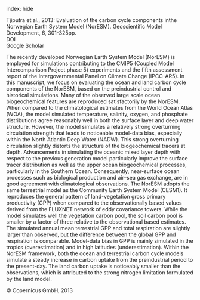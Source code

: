 index: hide

<div class="Citation">

  <div class="Citation-body">
    <div class="Citation-text">Tjiputra et al., 2013: Evaluation of the carbon cycle components inthe Norwegian Earth System Model (NorESM). <span class="Article-journal">Geoscientific Model Development, </span><span class="Article-volume">6, </span>301-325pp.</div>
    <div class="Citation-links">
      <div class="CitationLink" data-href="https://doi.org/10.5194/gmd-6-301-2013">
        <div class="CitationLink-icon CitationLink-Doi"></div>
        <div class="CitationLink-text">DOI</div>
      </div>
      <div class="CitationLink" data-href="https://scholar.google.com/scholar?q=10.5194/gmd-6-301-2013">
        <div class="CitationLink-icon CitationLink-Scholar"></div>
        <div class="CitationLink-text">Google Scholar</div>
      </div>
    </div>
  </div>
</div>

The recently developed Norwegian Earth System Model (NorESM) is employed for simulations contributing to the CMIP5 (Coupled Model Intercomparison Project phase 5) experiments and the fifth assessment report of the Intergovernmental Panel on Climate Change (IPCC-AR5). In this manuscript, we focus on evaluating the ocean and land carbon cycle components of the NorESM, based on the preindustrial control and historical simulations. Many of the observed large scale ocean biogeochemical features are reproduced satisfactorily by the NorESM. When compared to the climatological estimates from the World Ocean Atlas (WOA), the model simulated temperature, salinity, oxygen, and phosphate distributions agree reasonably well in both the surface layer and deep water structure. However, the model simulates a relatively strong overturning circulation strength that leads to noticeable model-data bias, especially within the North Atlantic Deep Water (NADW). This strong overturning circulation slightly distorts the structure of the biogeochemical tracers at depth. Advancements in simulating the oceanic mixed layer depth with respect to the previous generation model particularly improve the surface tracer distribution as well as the upper ocean biogeochemical processes, particularly in the Southern Ocean. Consequently, near-surface ocean processes such as biological production and air–sea gas exchange, are in good agreement with climatological observations. The NorESM adopts the same terrestrial model as the Community Earth System Model (CESM1). It reproduces the general pattern of land-vegetation gross primary productivity (GPP) when compared to the observationally based values derived from the FLUXNET network of eddy covariance towers. While the model simulates well the vegetation carbon pool, the soil carbon pool is smaller by a factor of three relative to the observational based estimates. The simulated annual mean terrestrial GPP and total respiration are slightly larger than observed, but the difference between the global GPP and respiration is comparable. Model-data bias in GPP is mainly simulated in the tropics (overestimation) and in high latitudes (underestimation). Within the NorESM framework, both the ocean and terrestrial carbon cycle models simulate a steady increase in carbon uptake from the preindustrial period to the present-day. The land carbon uptake is noticeably smaller than the observations, which is attributed to the strong nitrogen limitation formulated by the land model.

<div class="Citation-copy">
&copy; Copernicus GmbH, 2013
</div>